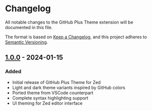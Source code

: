 # Changelog

All notable changes to the GitHub Plus Theme extension will be documented in this file.

The format is based on [Keep a Changelog](https://keepachangelog.com/en/1.0.0/),
and this project adheres to [Semantic Versioning](https://semver.org/spec/v2.0.0.html).

## [1.0.0] - 2024-01-15

### Added
- Initial release of GitHub Plus Theme for Zed
- Light and dark theme variants inspired by GitHub colors
- Ported theme from VSCode counterpart
- Complete syntax highlighting support
- UI theming for Zed editor interface

[1.0.0]: https://github.com/thenikso/github-plus-theme-zed/releases/tag/v1.0.0
